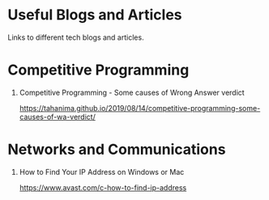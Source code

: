 # Useful Blogs and Articles
Links to different tech blogs and articles.

# Competitive Programming
1. Competitive Programming - Some causes of Wrong Answer verdict

   https://tahanima.github.io/2019/08/14/competitive-programming-some-causes-of-wa-verdict/
   
# Networks and Communications
1. How to Find Your IP Address on Windows or Mac

   https://www.avast.com/c-how-to-find-ip-address
